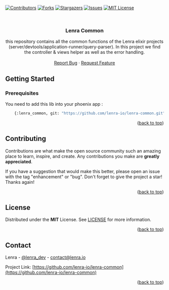 <div id="top"></div>
<!--
*** Thanks for checking out the Best-README-Template. If you have a suggestion
*** that would make this better, please fork the repo and create a pull request
*** or simply open an issue with the tag "enhancement".
*** Don't forget to give the project a star!
*** Thanks again! Now go create something AMAZING! :D
-->



<!-- PROJECT SHIELDS -->
<!--
*** I'm using markdown "reference style" links for readability.
*** Reference links are enclosed in brackets [ ] instead of parentheses ( ).
*** See the bottom of this document for the declaration of the reference variables
*** for contributors-url, forks-url, etc. This is an optional, concise syntax you may use.
*** https://www.markdownguide.org/basic-syntax/#reference-style-links
-->
[![Contributors][contributors-shield]][contributors-url]
[![Forks][forks-shield]][forks-url]
[![Stargazers][stars-shield]][stars-url]
[![Issues][issues-shield]][issues-url]
[![MIT License][license-shield]][license-url]



<!-- PROJECT LOGO -->
<br />
<div align="center">
  <!-- <a href="https://github.com/lenra-io/template-hello-world-node12">
    <img src="images/logo.png" alt="Logo" width="80" height="80">
  </a> -->

<h3 align="center">Lenra Common</h3>

  <p align="center">
    this repository contains all the common functions of the Lenra elixir projects (server/devtools/application-runner/query-parser).
    In this project we find the controller & views helper as well as the error handling.
    <br />
    <br />
    <a href="https://github.com/lenra-io/lenra-common/issues">Report Bug</a>
    ·
    <a href="https://github.com/lenra-io/lenra-common/issues">Request Feature</a>
  </p>
</div>

<!-- GETTING STARTED -->
## Getting Started

### Prerequisites

You need to add this lib into your phoenix app : 
```bash
    {:lenra_common, git: "https://github.com/lenra-io/lenra-common.git", tag: "v1.0.0-beta.X"}
```

<p align="right">(<a href="#top">back to top</a>)</p>



<!-- CONTRIBUTING -->
## Contributing

Contributions are what make the open source community such an amazing place to learn, inspire, and create. Any contributions you make are **greatly appreciated**.

If you have a suggestion that would make this better, please open an issue with the tag "enhancement" or "bug".
Don't forget to give the project a star! Thanks again!

<p align="right">(<a href="#top">back to top</a>)</p>



<!-- LICENSE -->
## License

Distributed under the **MIT** License. See [LICENSE](./LICENSE) for more information.

<p align="right">(<a href="#top">back to top</a>)</p>



<!-- CONTACT -->
## Contact

Lenra - [@lenra_dev](https://twitter.com/lenra_dev) - contact@lenra.io

Project Link: [https://github.com/lenra-io/lenra-common](https://github.com/lenra-io/lenra-common)

<p align="right">(<a href="#top">back to top</a>)</p>


<!-- MARKDOWN LINKS & IMAGES -->
<!-- https://www.markdownguide.org/basic-syntax/#reference-style-links -->
[contributors-shield]: https://img.shields.io/github/contributors/lenra-io/lenra-common.svg?style=for-the-badge
[contributors-url]: https://github.com/lenra-io/lenra-common/graphs/contributors
[forks-shield]: https://img.shields.io/github/forks/lenra-io/lenra-common.svg?style=for-the-badge
[forks-url]: https://github.com/lenra-io/lenra-common/network/members
[stars-shield]: https://img.shields.io/github/stars/lenra-io/lenra-common.svg?style=for-the-badge
[stars-url]: https://github.com/lenra-io/lenra-common/stargazers
[issues-shield]: https://img.shields.io/github/issues/lenra-io/lenra-common.svg?style=for-the-badge
[issues-url]: https://github.com/lenra-io/lenra-common/issues
[license-shield]: https://img.shields.io/github/license/lenra-io/lenra-common.svg?style=for-the-badge
[license-url]: https://github.com/lenra-io/lenra-common/blob/master/LICENSE.txt